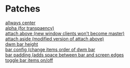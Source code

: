 # Patches
[allways center](https://dwm.suckless.org/patches/alwayscenter/)<br />
[alpha (for transpaency)](https://dwm.suckless.org/patches/alpha/)<br />
[attach above (new window clients won't become master)](https://dwm.suckless.org/patches/attachabove/)<br />
[attach aside (modified version of attach above)](https://dwm.suckless.org/patches/attachaside/)<br />
[dwm bar height](https://dwm.suckless.org/patches/bar_height/)<br />
[bar config (change items order of dwm bar](https://dwm.suckless.org/patches/barconfig/)<br />
[bar padding (adds space between bar and screen edges](https://dwm.suckless.org/patches/barpadding/)<br />
[toggle bar items on/off](https://dwm.suckless.org/patches/bartoggle/)<br />
